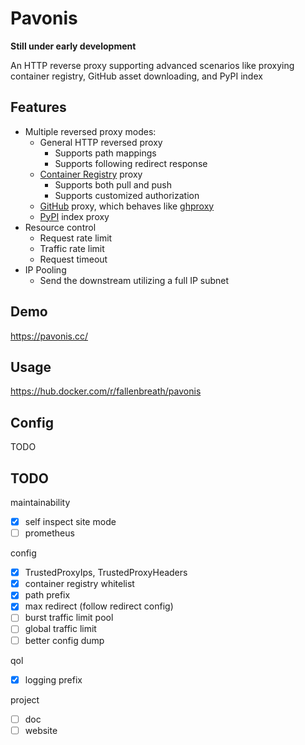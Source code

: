 # Pavonis

**Still under early development**

An HTTP reverse proxy supporting advanced scenarios like proxying container registry, 
GitHub asset downloading, and PyPI index

## Features

- Multiple reversed proxy modes:
    - General HTTP reversed proxy
        - Supports path mappings
        - Supports following redirect response
    - [Container Registry](https://distribution.github.io/distribution/) proxy
        - Supports both pull and push
        - Supports customized authorization
    - [GitHub](https://github.com/) proxy, which behaves like [ghproxy](https://ghproxy.link/)
    - [PyPI](https://pypi.org/) index proxy
- Resource control
    - Request rate limit
    - Traffic rate limit
    - Request timeout
- IP Pooling
    - Send the downstream utilizing a full IP subnet

## Demo

https://pavonis.cc/

## Usage

https://hub.docker.com/r/fallenbreath/pavonis

## Config

TODO

## TODO

maintainability

- [x] self inspect site mode
- [ ] prometheus

config

- [x] TrustedProxyIps, TrustedProxyHeaders
- [x] container registry whitelist
- [x] path prefix
- [x] max redirect (follow redirect config)
- [ ] burst traffic limit pool
- [ ] global traffic limit
- [ ] better config dump

qol

- [x] logging prefix

project

- [ ] doc
- [ ] website
